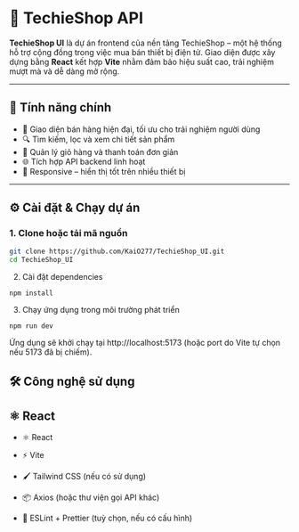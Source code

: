 # 🌟 TechieShop API

**TechieShop UI** là dự án frontend của nền tảng TechieShop – một hệ thống hỗ trợ cộng đồng trong việc mua bán thiết bị điện tử. Giao diện được xây dựng bằng **React** kết hợp **Vite** nhằm đảm bảo hiệu suất cao, trải nghiệm mượt mà và dễ dàng mở rộng.

---

## 🚀 Tính năng chính

- 🛒 Giao diện bán hàng hiện đại, tối ưu cho trải nghiệm người dùng
- 🔍 Tìm kiếm, lọc và xem chi tiết sản phẩm
- 🧾 Quản lý giỏ hàng và thanh toán đơn giản
- 🌐 Tích hợp API backend linh hoạt
- 📱 Responsive – hiển thị tốt trên nhiều thiết bị

---

## ⚙️ Cài đặt & Chạy dự án

### 1. Clone hoặc tải mã nguồn

```bash
git clone https://github.com/KaiO277/TechieShop_UI.git
cd TechieShop_UI
```

2. Cài đặt dependencies

```
npm install
```

3. Chạy ứng dụng trong môi trường phát triển

```
npm run dev
```

Ứng dụng sẽ khởi chạy tại http://localhost:5173 (hoặc port do Vite tự chọn nếu 5173 đã bị chiếm).

## 🛠 Công nghệ sử dụng

## ⚛️ React

- ⚛️ React

- ⚡ Vite

- 🖌️ Tailwind CSS (nếu có sử dụng)

- 📦 Axios (hoặc thư viện gọi API khác)

- 🔧 ESLint + Prettier (tuỳ chọn, nếu có cấu hình)

